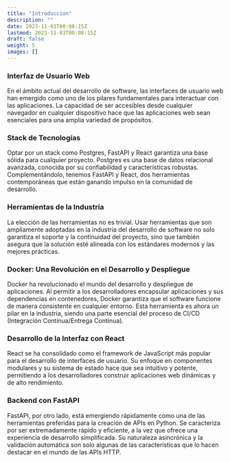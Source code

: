 ```yaml
---
title: "Introduccion"
description: ""
date: 2023-11-03T00:08:15Z
lastmod: 2023-11-03T00:08:15Z
draft: false
weight: 5
images: []
---
```


### Interfaz de Usuario Web

En el ámbito actual del desarrollo de software, las interfaces de usuario web han emergido como uno de los pilares fundamentales para interactuar con las aplicaciones. La capacidad de ser accesibles desde cualquier navegador en cualquier dispositivo hace que las aplicaciones web sean esenciales para una amplia variedad de propósitos.

### Stack de Tecnologías

Optar por un stack como Postgres, FastAPI y React garantiza una base sólida para cualquier proyecto. Postgres es una base de datos relacional avanzada, conocida por su confiabilidad y características robustas. Complementándolo, tenemos FastAPI y React, dos herramientas contemporáneas que están ganando impulso en la comunidad de desarrollo.

### Herramientas de la Industria

La elección de las herramientas no es trivial. Usar herramientas que son ampliamente adoptadas en la industria del desarrollo de software no solo garantiza el soporte y la continuidad del proyecto, sino que también asegura que la solución esté alineada con los estándares modernos y las mejores prácticas.

### Docker: Una Revolución en el Desarrollo y Despliegue

Docker ha revolucionado el mundo del desarrollo y despliegue de aplicaciones. Al permitir a los desarrolladores encapsular aplicaciones y sus dependencias en contenedores, Docker garantiza que el software funcione de manera consistente en cualquier entorno. Esta herramienta es ahora un pilar en la industria, siendo una parte esencial del proceso de CI/CD (Integración Continua/Entrega Continua).

### Desarrollo de la Interfaz con React

React se ha consolidado como el framework de JavaScript más popular para el desarrollo de interfaces de usuario. Su enfoque en componentes modulares y su sistema de estado hace que sea intuitivo y potente, permitiendo a los desarrolladores construir aplicaciones web dinámicas y de alto rendimiento.

### Backend con FastAPI

FastAPI, por otro lado, está emergiendo rápidamente como una de las herramientas preferidas para la creación de APIs en Python. Se caracteriza por ser extremadamente rápido y eficiente, a la vez que ofrece una experiencia de desarrollo simplificada. Su naturaleza asincrónica y la validación automática son solo algunas de las características que lo hacen destacar en el mundo de las APIs HTTP.
